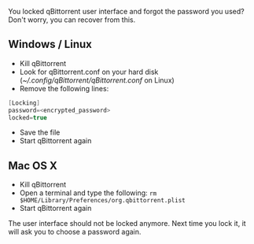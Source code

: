 You locked qBittorrent user interface and forgot the password you used?
Don't worry, you can recover from this.

## Windows / Linux
* Kill qBittorrent
* Look for qBittorrent.conf on your hard disk (_~/.config/qBittorrent/qBittorrent.conf_ on Linux)
* Remove the following lines:
```c++
[Locking]
password=<encrypted_password>
locked=true
```
* Save the file
* Start qBittorrent again

## Mac OS X
* Kill qBittorrent
* Open a terminal and type the following:
``rm $HOME/Library/Preferences/org.qbittorrent.plist``
* Start qBittorrent again

The user interface should not be locked anymore. Next time you lock it, it will ask you to choose a password again.